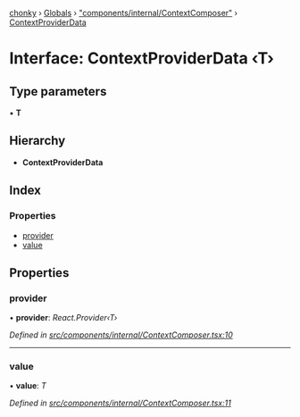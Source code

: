 [chonky](../README.md) › [Globals](../globals.md) › ["components/internal/ContextComposer"](../modules/_components_internal_contextcomposer_.md) › [ContextProviderData](_components_internal_contextcomposer_.contextproviderdata.md)

# Interface: ContextProviderData ‹**T**›

## Type parameters

▪ **T**

## Hierarchy

* **ContextProviderData**

## Index

### Properties

* [provider](_components_internal_contextcomposer_.contextproviderdata.md#provider)
* [value](_components_internal_contextcomposer_.contextproviderdata.md#value)

## Properties

###  provider

• **provider**: *React.Provider‹T›*

*Defined in [src/components/internal/ContextComposer.tsx:10](https://github.com/TimboKZ/Chonky/blob/84f690f/src/components/internal/ContextComposer.tsx#L10)*

___

###  value

• **value**: *T*

*Defined in [src/components/internal/ContextComposer.tsx:11](https://github.com/TimboKZ/Chonky/blob/84f690f/src/components/internal/ContextComposer.tsx#L11)*
